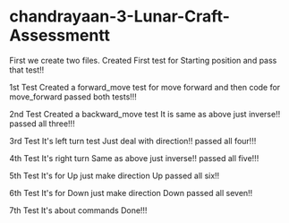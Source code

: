 # chandrayaan-3-Lunar-Craft-Assessmentt

First we create two files.
Created First test for Starting position and pass that test!!

1st Test
Created a forward_move test for move forward and then code for move_forward
passed both tests!!!

2nd Test
Created a backward_move test
It is same as above just inverse!!
passed all three!!!

3rd Test
It's left turn test
Just deal with direction!!
passed all four!!!

4th Test
It's right turn
Same as above just inverse!!
passed all five!!!

5th Test
It's for Up
just make direction Up
passed all six!!

6th Test
It's for Down
just make direction Down
passed all seven!!

7th Test
It's about commands
Done!!!